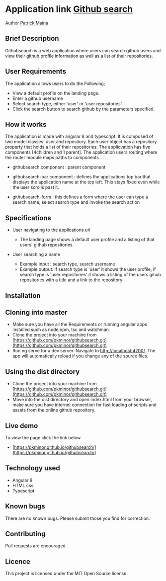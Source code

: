 # Application link [Github search](https://pkminor.github.io/githubsearch/)

Author [Patrick Maina](https://github.com/pkminor)

## Brief Description

Githubsearch is a web application where users can search github users and view their github profile information as well as a list of their repositories.

## User Requirements

The application allows users to do the Following;

- View a default profile on the landing page.
- Enter a github username
- Select search type, either 'user' or 'user repositories'.
- Click the search button to search github by the parameters specified.

## How it works

The application is made with angular 8 and typescript.
It is composed of two model classes: user and repository.
Each user object has a repository property that holds a list of their repositories.
The applicvation has five components [4children and 1 parent].
The application users routing where the router module maps paths to components.

- githubsearch component : parent component
- githubsearch-bar component : defines the applications top bar that displays the application name at the top left. This stays fixed even while the user scrolls past it.

- githubsearch-form : this defines a form where the user can type a search name, select search type and invoke the search action


## Specifications

- User navigating to the applications url
   - The landing page shows a default user profile and a listing of that users' github repositories.

- User searching a name
   - Example input : search type, search username
   - Example output: if search type is 'user' it shows the user profile, if search type is 'user repositories' it shows a listing of the users gihub repositories with a title and a link to the repository

## Installation

## Cloning into master

- Make sure you have all the Requirements or running angular apps installed such as node,npm, tsc and watchman.
- Clone the project into your machine from [https://github.com/pkminor/githubsearch.git](https://github.com/pkminor/githubsearch.git)
- Run ng serve for a dev server. Navigate to [http://localhost:4200/](http://localhost:4200/). The app will automatically reload if you change any of the source files.

## Using the dist directory

- Clone the project into your machine from [https://github.com/pkminor/githubsearch.git](https://github.com/pkminor/githubsearch.git)
- Move into the dist directory and open index.html from your browser, make sure you have internet connection for fast loading of scripts and assets from the online github repository.

## Live demo

To view the page click the link below
- [https://pkminor.github.io/githubsearch/](https://pkminor.github.io/githubsearch/)

## Technology used

- Angular 8
- HTML css
- Typescript

## Known bugs

There are no known bugs. Please submit those you find for correction.

## Contributing

Pull requests are encouraged.

## Licence
This project is licensed under the MIT Open Source license.
